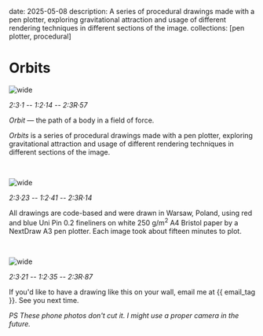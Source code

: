 date: 2025-05-08
description: A series of procedural drawings made with a pen plotter, exploring gravitational attraction and usage of different rendering techniques in different sections of the image.
collections: [pen plotter, procedural]

Orbits
======

![wide](01-14-57.jpg)

*2:3·1 -- 1:2·14 -- 2:3R·57*

*Orbit* — the path of a body in a field of force.

*Orbits* is a series of procedural drawings made with a pen plotter, exploring gravitational attraction and usage of different rendering techniques in different sections of the image.

<br/>

![wide](23-41-14.jpg)

*2:3·23 -- 1:2·41 -- 2:3R·14*

All drawings are code-based and were drawn in Warsaw, Poland, using red and blue Uni Pin 0.2 fineliners on white 250 g/m<sup>2</sup> A4 Bristol paper by a NextDraw A3 pen plotter. Each image took about fifteen minutes to plot.

<br/>

![wide](21-35-87.jpg)

*2:3·21 -- 1:2·35 -- 2:3R·87*

If you'd like to have a drawing like this on your wall, email me at {{ email_tag }}. See&nbsp;you next time.

*PS These phone photos don't cut it. I might use a proper camera in the future.*
